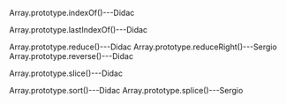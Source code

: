 <!-- Array.isArray()---Sergio -->
<!-- Array.prototype.concat()---Didac -->
<!-- Array.prototype.every()** -->
<!-- Array.prototype.filter()---Sergio -->
<!-- Array.prototype.forEach()** -->
Array.prototype.indexOf()---Didac
<!-- Array.prototype.join()---Sergio -->
Array.prototype.lastIndexOf()---Didac
<!-- Array.prototype.map()---Sergio -->
Array.prototype.reduce()---Didac
Array.prototype.reduceRight()---Sergio
Array.prototype.reverse()---Didac
<!-- Array.prototype.shift()---Sergio -->
Array.prototype.slice()---Didac
<!-- Array.prototype.some()---Sergio -->
Array.prototype.sort()---Didac
Array.prototype.splice()---Sergio 